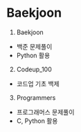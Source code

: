 # Baekjoon

1. Baekjoon
  - 백준 문제풀이
  - Python 활용

2. Codeup_100
  - 코드업 기초 백제

3. Programmers
  - 프로그래머스 문제풀이
  - C, Python 활용
